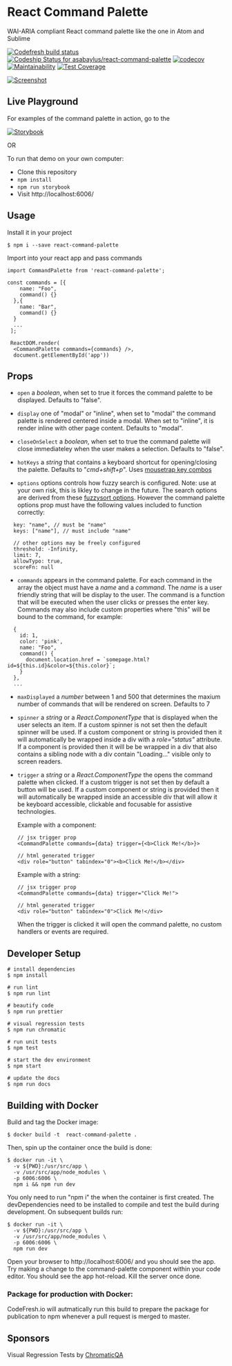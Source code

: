 
# React Command Palette
WAI-ARIA compliant React command palette like the one in Atom and Sublime

[![Codefresh build status]( https://g.codefresh.io/api/badges/pipeline/asabaylus/asabaylus%2Freact-command-palette%2Freact_command_palette?branch=master&key=eyJhbGciOiJIUzI1NiJ9.NWMzNjdiYTlhODU5MTAxOWFjOTdkNDEz.qLcoo1kugnvaRfNdM5ujH-bELwuU6KGPe65RB-tdlVk&type=cf-1)]( https://g.codefresh.io/pipelines/react_command_palette/builds?repoOwner=asabaylus&repoName=react-command-palette&serviceName=asabaylus%2Freact-command-palette&filter=trigger:build~Build;branch:master;pipeline:5c3e788ab131c1ebb82e699d~react_command_palette)
[![Codeship Status for asabaylus/react-command-palette](https://app.codeship.com/projects/f7cc0a30-3533-0135-cd98-56b308955afb/status?branch=master)](https://app.codeship.com/projects/227053)
[![codecov](https://codecov.io/gh/asabaylus/react-command-palette/branch/master/graph/badge.svg)](https://codecov.io/gh/asabaylus/react-command-palette)
[![Maintainability](https://api.codeclimate.com/v1/badges/761754992fe0cd293c40/maintainability)](https://codeclimate.com/github/asabaylus/react-command-palette/maintainability)
[![Test Coverage](https://api.codeclimate.com/v1/badges/761754992fe0cd293c40/test_coverage)](https://codeclimate.com/github/asabaylus/react-command-palette/test_coverage)

[![Screenshot](https://www.dropbox.com/s/7dogg4v7vfkzvgs/react-command-palette.gif?raw=1)](https://www.dropbox.com/s/7dogg4v7vfkzvgs/react-command-palette.gif?raw=1)

## Live Playground

For examples of the command palette in action, go to the 

[![Storybook](https://github.com/storybooks/brand/raw/master/badge/badge-storybook.svg?sanitize=true)](https://baylus.com/react-command-palette/)

OR

To run that demo on your own computer:
* Clone this repository
* `npm install`
* `npm run storybook`
* Visit http://localhost:6006/

## Usage

Install it in your project

```
$ npm i --save react-command-palette
```

Import into your react app and pass commands

```
import CommandPalette from 'react-command-palette';

const commands = [{
    name: "Foo",
    command() {}
  },{
    name: "Bar",
    command() {}
  }
  ... 
 ];
 
 ReactDOM.render(
  <CommandPalette commands={commands} />, 
  document.getElementById('app'))
```

## Props

* ```open``` a _boolean_, when set to true it forces the command palette to be displayed. Defaults to "false".

* ```display``` one of "modal" or "inline", when set to "modal" the command palette is rendered centered inside a modal. When set to "inline", it is render inline with other page content. Defaults to "modal".

* ```closeOnSelect``` a _boolean_, when set to true the command palette will close immediateley when the user makes a selection. Defaults to "false".

* ```hotKeys``` a _string_ that contains a keyboard shortcut for opening/closing the palette. Defaults to "_cmd+shift+p_". Uses [mousetrap key combos](https://craig.is/killing/mice)  

* ```options``` options controls how fuzzy search is configured. Note: use at your own risk, this is likley to change in the future. The search options are derived from these [fuzzysort options](https://github.com/farzher/fuzzysort#options). However the command palette options prop must have the following values included to function correctly:

```
  key: "name", // must be "name"
  keys: ["name"], // must include "name"

  // other options may be freely configured
  threshold: -Infinity, 
  limit: 7,
  allowTypo: true, 
  scoreFn: null 
```

* ```commands``` appears in the command palette. For each command in the array the object must have a _name_ and a _command_. The _name_ is a user friendly string that will be display to the user. The command is a function that will be executed when the user clicks or presses the enter key. Commands may also include custom properties where "this" will be bound to the command, for example:

```
  {
    id: 1,
    color: 'pink',
    name: "Foo",
    command() {
      document.location.href = `somepage.html?id=${this.id}&color=${this.color}`;
    }
  },
  ...
```

* ```maxDisplayed``` a _number_ between 1 and 500 that determines the maxium number of commands that will be rendered on screen. Defaults to 7

* ```spinner``` a _string_ or a _React.ComponentType_ that is displayed when the user selects an item. If a custom spinner is not set then the default spinner will be used. If a custom component or string is provided then it will automatically be wrapped inside a div with a _role="status"_ attribute. If a component is provided then it will be be wrapped in a div that also contains a sibling node with a div contain "Loading..." visible only to screen readers.

* ```trigger``` a _string_ or a _React.ComponentType_ the opens the command palette when clicked. If a custom trigger is not set then by default a button will be used. If a custom component or string is provided then it will automatically be wrapped inside an accessible div that will allow it be keyboard accessible, clickable and focusable for assistive technologies.

  Example with a component:
  ```
  // jsx trigger prop
  <CommandPalette commands={data} trigger={<b>Click Me!</b>}>
  
  // html generated trigger
  <div role="button" tabindex="0"><b>Click Me!</b></div>
  ```

  Example with a string:
  ```
  // jsx trigger prop
  <CommandPalette commands={data} trigger="Click Me!">

  // html generated trigger
  <div role="button" tabindex="0">Click Me!</div>
  ```
  

  When the trigger is clicked it will open the command palette, no custom handlers or events are required.

## Developer Setup
```
# install dependencies
$ npm install

# run lint
$ npm run lint

# beautify code
$ npm run prettier

# visual regression tests
$ npm run chromatic

# run unit tests
$ npm test

# start the dev environment
$ npm start

# update the docs
$ npm run docs
```

## Building with Docker
Build and tag the Docker image:
```
$ docker build -t  react-command-palette .
```

Then, spin up the container once the build is done:
```
$ docker run -it \
  -v ${PWD}:/usr/src/app \
  -v /usr/src/app/node_modules \
  -p 6006:6006 \
  npm i && npm run dev
```
You only need to run "npm i" the when the container is first created. The devDependencies need to be installed to compile and test the build during development. On subsequent builds run:
```
$ docker run -it \
  -v ${PWD}:/usr/src/app \
  -v /usr/src/app/node_modules \
  -p 6006:6006 \
  npm run dev
```

Open your browser to http://localhost:6006/ and you should see the app. Try making a change to the command-palette component within your code editor. You should see the app hot-reload. Kill the server once done.

### Package for production with Docker:
CodeFresh.io will autmatically run this build to prepare the package 
for publication to npm whenever a pull request is merged to master.

## Sponsors
Visual Regression Tests by [ChromaticQA](https://www.chromaticqa.com/)
